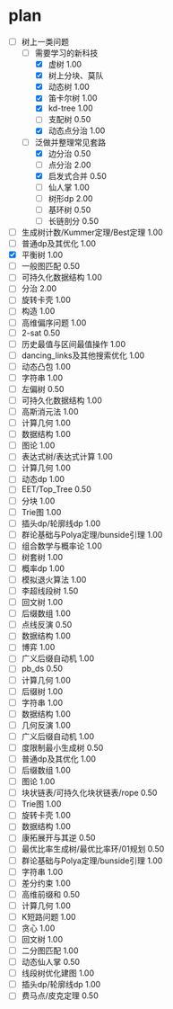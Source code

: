 # plan

- [ ] 树上一类问题
  - [ ] 需要学习的新科技
    - [x] 虚树 1.00
    - [x] 树上分块、莫队
    - [x] 动态树 1.00
    - [x] 笛卡尔树 1.00
    - [x] kd-tree 1.00
    - [ ] 支配树 0.50
    - [x] 动态点分治 1.00 
  - [ ] 泛做并整理常见套路
    - [x] 边分治 0.50
    - [ ] 点分治 2.00
    - [x] 启发式合并 0.50
    - [ ] 仙人掌 1.00
    - [ ] 树形dp 2.00
    - [ ] 基环树 0.50
    - [ ] 长链剖分 0.50
- [ ] 生成树计数/Kummer定理/Best定理 1.00
- [ ] 普通dp及其优化 1.00
- [x] 平衡树 1.00
- [ ] 一般图匹配 0.50
- [ ] 可持久化数据结构 1.00
- [ ] 分治 2.00
- [ ] 旋转卡壳 1.00
- [ ] 构造 1.00
- [ ] 高维偏序问题 1.00
- [ ] 2-sat 0.50
- [ ] 历史最值与区间最值操作 1.00
- [ ] dancing_links及其他搜索优化 1.00
- [ ] 动态凸包 1.00
- [ ] 字符串 1.00
- [ ] 左偏树 0.50
- [ ] 可持久化数据结构 1.00
- [ ] 高斯消元法 1.00
- [ ] 计算几何 1.00
- [ ] 数据结构 1.00
- [ ] 图论 1.00
- [ ] 表达式树/表达式计算 1.00
- [ ] 计算几何 1.00
- [ ] 动态dp 1.00
- [ ] EET/Top_Tree 0.50
- [ ] 分块 1.00
- [ ] Trie图 1.00
- [ ] 插头dp/轮廓线dp 1.00
- [ ] 群论基础与Polya定理/bunside引理 1.00
- [ ] 组合数学与概率论 1.00
- [ ] 树套树 1.00
- [ ] 概率dp 1.00
- [ ] 模拟退火算法 1.00
- [ ] 李超线段树 1.50
- [ ] 回文树 1.00
- [ ] 后缀数组 1.00
- [ ] 点线反演 0.50
- [ ] 数据结构 1.00
- [ ] 博弈 1.00
- [ ] 广义后缀自动机 1.00
- [ ] pb_ds 0.50
- [ ] 计算几何 1.00
- [ ] 后缀树 1.00
- [ ] 字符串 1.00
- [ ] 数据结构 1.00
- [ ] 几何反演 1.00
- [ ] 广义后缀自动机 1.00
- [ ] 度限制最小生成树 0.50
- [ ] 普通dp及其优化 1.00
- [ ] 后缀数组 1.00
- [ ] 图论 1.00
- [ ] 块状链表/可持久化块状链表/rope 0.50
- [ ] Trie图 1.00
- [ ] 旋转卡壳 1.00
- [ ] 数据结构 1.00
- [ ] 康拓展开与其逆 0.50
- [ ] 最优比率生成树/最优比率环/01规划 0.50
- [ ] 群论基础与Polya定理/bunside引理 1.00
- [ ] 字符串 1.00
- [ ] 差分约束 1.00
- [ ] 高维前缀和 0.50
- [ ] 计算几何 1.00
- [ ] K短路问题 1.00
- [ ] 贪心 1.00
- [ ] 回文树 1.00
- [ ] 二分图匹配 1.00
- [ ] 动态仙人掌 0.50
- [ ] 线段树优化建图 1.00
- [ ] 插头dp/轮廓线dp 1.00
- [ ] 费马点/皮克定理 0.50